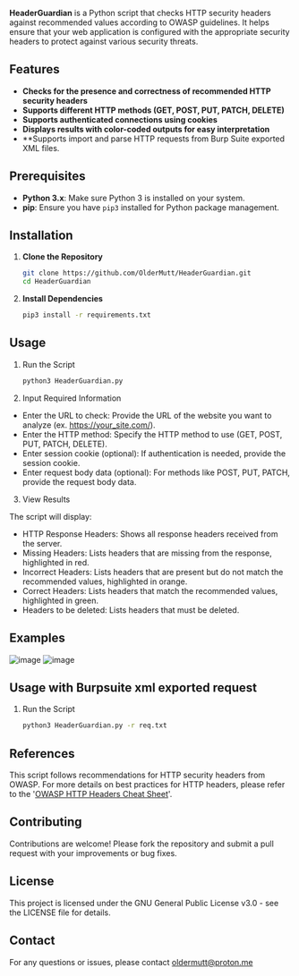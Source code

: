
**HeaderGuardian** is a Python script that checks HTTP security headers against recommended values according to OWASP guidelines. It helps ensure that your web application is configured with the appropriate security headers to protect against various security threats.



## Features

- **Checks for the presence and correctness of recommended HTTP security headers**
- **Supports different HTTP methods (GET, POST, PUT, PATCH, DELETE)**
- **Supports authenticated connections using cookies**
- **Displays results with color-coded outputs for easy interpretation**
- **Supports import and parse HTTP requests from Burp Suite exported XML files.

## Prerequisites

- **Python 3.x**: Make sure Python 3 is installed on your system.
- **pip**: Ensure you have `pip3` installed for Python package management.

## Installation

1. **Clone the Repository**

   ```bash
   git clone https://github.com/OlderMutt/HeaderGuardian.git
   cd HeaderGuardian
   
2. **Install Dependencies**

    ```bash
   pip3 install -r requirements.txt

## Usage

1. Run the Script

    ```bash
   python3 HeaderGuardian.py

2. Input Required Information

- Enter the URL to check: Provide the URL of the website you want to analyze (ex. https://your_site.com/).
- Enter the HTTP method: Specify the HTTP method to use (GET, POST, PUT, PATCH, DELETE).
- Enter session cookie (optional): If authentication is needed, provide the session cookie.
- Enter request body data (optional): For methods like POST, PUT, PATCH, provide the request body data.

3. View Results

  The script will display:

- HTTP Response Headers: Shows all response headers received from the server.
- Missing Headers: Lists headers that are missing from the response, highlighted in red.
- Incorrect Headers: Lists headers that are present but do not match the recommended values, highlighted in orange.
- Correct Headers: Lists headers that match the recommended values, highlighted in green.
- Headers to be deleted: Lists headers that must be deleted.

## Examples

![image](https://github.com/user-attachments/assets/4dbe65c8-1b4c-4dd8-b778-e91a56f9bd21)
![image](https://github.com/user-attachments/assets/c2fad20f-345f-4a0f-b9cb-8fe1092df175)

## Usage with Burpsuite xml exported request

1. Run the Script

    ```bash
   python3 HeaderGuardian.py -r req.txt

## References

This script follows recommendations for HTTP security headers from OWASP. For more details on best practices for HTTP headers, please refer to the '[OWASP HTTP Headers Cheat Sheet](https://cheatsheetseries.owasp.org/cheatsheets/HTTP_Headers_Cheat_Sheet.html)'.

## Contributing

Contributions are welcome! Please fork the repository and submit a pull request with your improvements or bug fixes.

## License

This project is licensed under the GNU General Public License v3.0 - see the LICENSE file for details.

## Contact

For any questions or issues, please contact oldermutt@proton.me

